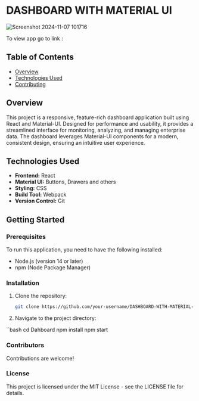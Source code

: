 # DASHBOARD WITH MATERIAL UI
![Screenshot 2024-11-07 101716](https://github.com/user-attachments/assets/7c252aa3-a09b-48d6-a416-ba4dd366772e)


To view app go to link : 


## Table of Contents
- [Overview](#overview)
- [Technologies Used](#technologies-used)
- [Contributing](#contributing)


## Overview
This project is a responsive, feature-rich dashboard application built using React and Material-UI. Designed for performance and usability, it provides a streamlined interface for monitoring, analyzing, and managing enterprise data. The dashboard leverages Material-UI components for a modern, consistent design, ensuring an intuitive user experience.

## Technologies Used
- **Frontend:** React
- **Material UI:** Buttons, Drawers and others
- **Styling:** CSS
- **Build Tool:** Webpack
- **Version Control:** Git

## Getting Started

### Prerequisites
To run this application, you need to have the following installed:
- Node.js (version 14 or later)
- npm (Node Package Manager)

### Installation
1. Clone the repository:
   ```bash
   git clone https://github.com/your-username/DASHBOARD-WITH-MATERIAL-UI.git

2.  Navigate to the project directory:

``bash
cd Dahboard
npm install
npm start


### Contributors
Contributions are welcome! 


### License
This project is licensed under the MIT License - see the LICENSE file for details.


